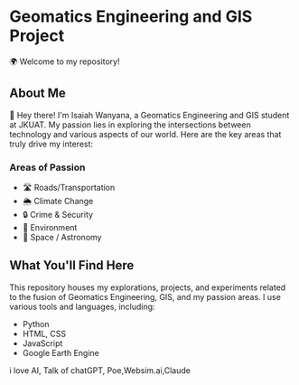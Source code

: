 # Geomatics Engineering and GIS Project

🌍 Welcome to my repository!

## About Me
👋 Hey there! I'm Isaiah Wanyana, a Geomatics Engineering and GIS student at JKUAT. My passion lies in exploring the intersections between technology and various aspects of our world. Here are the key areas that truly drive my interest:

### Areas of Passion
- 🛣️ Roads/Transportation
- 🌦️ Climate Change
- 🔒 Crime & Security
- 🌿 Environment
- 🚀 Space / Astronomy

## What You'll Find Here
This repository houses my explorations, projects, and experiments related to the fusion of Geomatics Engineering, GIS, and my passion areas. I use various tools and languages, including:
-  Python
-  HTML, CSS
-  JavaScript
- Google Earth Engine 

i love AI, Talk of chatGPT, Poe,Websim.ai,Claude
<!---
PrinceAlwish/PrinceAlwish is a ✨ special ✨ repository because its `README.md` (this file) appears on your GitHub profile.
You can click the Preview link to take a look at your changes.


# AmeisenLAB
--->
